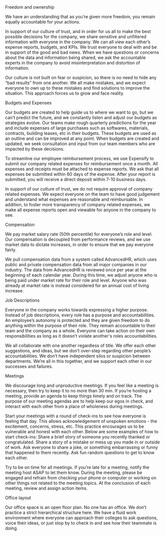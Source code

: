 Freedom and ownership 

We have an understanding that as you’re given more freedom, you remain equally accountable for your actions.

In support of our culture of trust, and in order for us all to make the best possible decisions for the company, we share sensitive and unfiltered information with everyone in the company. We can all view each other’s expense reports, budgets, and KPIs. We trust everyone to deal with and be in support of the good and bad news. When we have questions or concerns about the data and information being shared, we ask the  accountable experts in the company to avoid misinterpretation and distortion of information. 

Our culture is not built on fear or suspicion, so there is no need to hide any “bad results” from one another. We all make mistakes, and we expect everyone to own up to these mistakes and find solutions to improve the situation. This approach forces us to grow and face  reality. 

Budgets and Expenses

Our budgets are created to help guide us to where we want to go, but we can’t predict the future, and we constantly listen and adjust our budgets as strategies evolve. Our teams make rough quarterly predictions for the year and include expenses of large purchases such as softwares, materials, contracts, building leases, etc in their budgets. These budgets are used as an outline and can be improved at any point. When budgets are created and updated, we seek consultation and input from our team members who are impacted by these decisions. 

To streamline our employee reimbursement process, we use Expensify to submit our company related expenses for reimbursement once a month. All expenses and receipts must be attached to expense reports. We ask that all expenses be submitted within 60 days of the expense. After your report is submitted, you will receive a direct deposit within 7-10 business days. 

In support of our culture of trust, we do not require approval of company related expenses. We expect everyone on the team to have good judgement and understand what expenses are reasonable and reimbursable. In addition, to foster more transparency of company related expenses, we make all expense reports open and viewable for anyone in the company to see.  

Compensation

We pay market salary rate (50th percentile) for everyone’s role and level. Our compensation is decoupled from performance reviews, and we use market data to dictate increases, in order to ensure that we pay everyone fairly. 

We pull compensation data from a system called AdvancedHR, which uses public and private compensation data from all major companies in our industry. The data from AdvancedHR is reviewed once per year at the beginning of each calendar year. During this time, we adjust anyone who is being paid under market rate for their role and level. Anyone who was already at market rate is instead considered for an annual cost of living increase.

Job Descriptions

Everyone in the company works towards expressing a higher purpose. Instead of job descriptions, every role has a purpose and accountabilities. An employee’s autonomy is protected and they are given freedom to do anything within the purpose of their role. They remain accountable to their team and the company as a whole. Everyone can take action on their own responsibilities as long as it doesn’t violate another's roles accountabilities.

We all collaborate with one another regardless of title. We offer each other suggestions, and ideas, but we don’t over-step regarding other people’s accountabilities. We don’t have independent silos or suspicion between departments. We’re all in this together, and we support each other in our successes and failures.

Meetings

We discourage long and unproductive meetings. If you feel like a meeting is necessary, then try to keep it to no more than 30 min. If you’re hosting a meeting, provide an agenda to keep things timely and on track. The purpose of our meeting agendas are to help keep our egos in check, and interact with each other from a place of wholeness during meetings. 

Start your meetings with a round of check-ins to see how everyone is feeling that day. This allows acknowledgement of unspoken emotions - the excitement, concerns, stress, etc. This practice encourages us to be vulnerable and honest with each other. Below are some examples of how to start check-ins: 
Share a brief story of someone you recently thanked or congratulated. 
Share a story of a mistake or mess up you made in or outside of work. 
Ask everyone to share a joke, or something embarrassing or funny that happened to them recently. 
Ask fun random questions to get to know each other. 

Try to be on time for all meetings. If you’re late for a meeting, notify the meeting host ASAP to let them know. During the meeting, please be engaged and refrain from checking your phone or computer or working on other things not related to the meeting topics. At the conclusion of each meeting, review and assign action items. 

Office layout 

Our office space is an open floor plan. No one has an office. We don’t practice a strict hierarchical structure here. We have a fluid work environment where everyone can approach their colleges to ask questions, voice their ideas, or just stop by to check in and see how their teammate is doing. 
